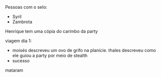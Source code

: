 Pessoas com o selo:
- Syril
- Zambrota

Henrique tem uma cópia do carimbo da party

viagem dia 1:
- moisés descreveu um ovo de grifo na planície. thales descreveu como ele guiou a party por meio de stealth
- sucesso

mataram
